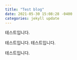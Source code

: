 ```yaml
---
title: "Test blog"
date: 2021-05-30 15:08:28 -0400
categories: jekyll update
---
```

테스트입니다.

테스트입니다.
테스트입니다.



테스트입니다.
